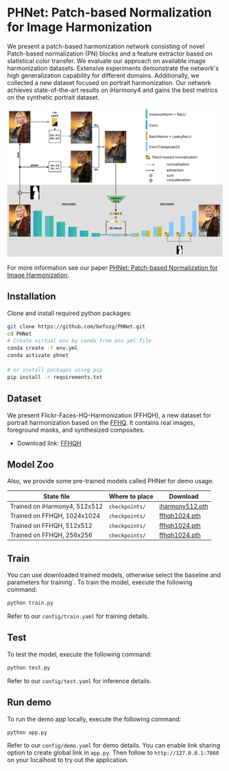 # PHNet: Patch-based Normalization for Image Harmonization

We present a patch-based harmonization network consisting of novel Patch-based normalization (PN) blocks and a feature extractor based on statistical color transfer. We evaluate our approach on available image harmonization datasets. Extensive experiments demonstrate the network's high generalization capability for different domains. Additionally, we collected a new dataset focused on portrait harmonization. Our network achieves state-of-the-art results on iHarmony4 and gains the best metrics on the synthetic portrait dataset.

![example](assets/scheme.png)

For more information see our paper [PHNet: Patch-based Normalization for Image Harmonization](https://arxiv.org).

## Installation
Clone and install required python packages:
```bash
git clone https://github.com/befozg/PHNet.git
cd PHNet
# Create virtual env by conda from env.yml file
conda create -f env.yml
conda activate phnet

# or install packages using pip
pip install -r requirements.txt
```

## Dataset
We present Flickr-Faces-HQ-Harmonization (FFHQH), a new dataset for portrait harmonization based on the [FFHQ](https://github.com/NVlabs/ffhq-dataset). It contains real images, foreground masks, and synthesized composites. 

- Download link: [FFHQH](https://sc.link/P3MXg)


## Model Zoo
Also, we provide some pre-trained models called PHNet for demo usage.

| State file                           | Where to place                                   | Download |
|-----------------------------------|-------------------------------------------|----|
| Trained on iHarmony4, 512x512   |   `checkpoints/`        | [iharmony512.pth](https://n-ws-620xz-pd11.s3pd11.sbercloud.ru/b-ws-620xz-pd11-jux/harmonization/iharmony512.pth)|
| Trained on FFHQH, 1024x1024    |   `checkpoints/`        | [ffhqh1024.pth](https://n-ws-620xz-pd11.s3pd11.sbercloud.ru/b-ws-620xz-pd11-jux/harmonization/ffhqh1024.pth) |
| Trained on FFHQH, 512x512    |   `checkpoints/`        | [ffhqh1024.pth](https://n-ws-620xz-pd11.s3pd11.sbercloud.ru/b-ws-620xz-pd11-jux/harmonization/ffhqh512.pth) |
| Trained on FFHQH, 256x256    |   `checkpoints/`        | [ffhqh1024.pth](https://n-ws-620xz-pd11.s3pd11.sbercloud.ru/b-ws-620xz-pd11-jux/harmonization/ffhqh256.pth) |


## Train
You can use downloaded trained models, otherwise select the baseline and parameters for training`.
To train the model, execute the following command:

```bash
python train.py
```

Refer to our ```config/train.yaml```  for training details.

## Test
To test the model, execute the following command:

```bash
python test.py
```
Refer to our ```config/test.yaml``` for inference details.

## Run demo
To run the demo app locally, execute the following command:

```bash
python app.py
```

Refer to our ```config/demo.yaml``` for demo details.
You can enable link sharing option to create global link in ```app.py```. Then follow to ```http://127.0.0.1:7860``` on your localhost to try out the application.

